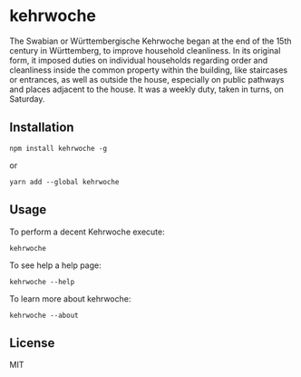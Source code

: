 # kehrwoche

The Swabian or Württembergische Kehrwoche began at the end of the 15th century in Württemberg, to improve household cleanliness. In its original form, it imposed duties on individual households regarding order and cleanliness inside the common property within the building, like staircases or entrances, as well as outside the house, especially on public pathways and places adjacent to the house. It was a weekly duty, taken in turns, on Saturday.

## Installation

    npm install kehrwoche -g

or

    yarn add --global kehrwoche


## Usage

To perform a decent Kehrwoche execute:

    kehrwoche

To see help a help page:

    kehrwoche --help

To learn more about kehrwoche:

    kehrwoche --about

## License

MIT

